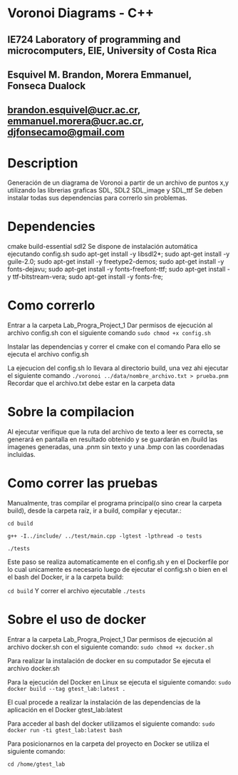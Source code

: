 # Voronoi Diagrams - C++
## IE724 Laboratory of programming and microcomputers, EIE, University of Costa Rica
## Esquivel M. Brandon, Morera Emmanuel, Fonseca Dualock
## brandon.esquivel@ucr.ac.cr, emmanuel.morera@ucr.ac.cr, djfonsecamo@gmail.com

# Description
Generación de un diagrama de Voronoi a partir de un archivo de puntos x,y utilizando las librerias graficas SDL, SDL2 SDL_image y SDL_ttf
Se deben instalar todas sus dependencias para correrlo sin problemas.

# Dependencies
cmake
build-essential
sdl2
Se dispone de instalación automática ejecutando config.sh
sudo apt-get install -y libsdl2*;
sudo apt-get install -y guile-2.0;
sudo apt-get install -y freetype2-demos;
sudo apt-get install -y fonts-dejavu;
sudo apt-get install -y fonts-freefont-ttf;
sudo apt-get install -y ttf-bitstream-vera;
sudo apt-get install -y fonts-fre;

# Como correrlo
Entrar a la carpeta Lab_Progra_Project_1
Dar permisos de ejecución al archivo config.sh con el siguiente comando
`sudo chmod +x config.sh`

Instalar las dependencias y correr el cmake con el comando
Para ello se ejecuta el archivo config.sh

La ejecucion del config.sh lo llevara al directorio build, una vez ahi ejecutar el siguiente comando
`./voronoi ../data/nombre_archivo.txt > prueba.pnm`
Recordar que el archivo.txt debe estar en la carpeta data

# Sobre la compilacion
Al ejecutar verifique que la ruta del archivo de texto a leer es correcta, se generará en pantalla en resultado obtenido y se guardarán en /build las imagenes generadas, una .pnm sin texto y una .bmp con las coordenadas incluidas.

# Como correr las pruebas

Manualmente, tras compilar el programa principal(o sino crear la carpeta build), desde la carpeta raíz, ir a build, compilar y ejecutar.:

`cd build`

`g++ -I../include/ ../test/main.cpp -lgtest -lpthread -o tests`

`./tests`

Este paso se realiza automaticamente en el config.sh y en el Dockerfile por lo cual unicamente es necesario luego de ejecutar el config.sh o bien en el el bash del Docker, ir a la carpeta build:

`cd build`
Y correr el archivo ejecutable
`./tests`

# Sobre el uso de docker
Entrar a la carpeta Lab_Progra_Project_1
Dar permisos de ejecución al archivo docker.sh con el siguiente comando:
`sudo chmod +x docker.sh`

Para realizar la instalación de docker en su computador
Se ejecuta el archivo docker.sh

Para la ejecución del Docker en Linux se ejecuta el siguiente comando:
`sudo docker build --tag gtest_lab:latest .`

El cual procede a realizar la instalación de las dependencias de la aplicación en el Docker gtest_lab:latest

Para acceder al bash del docker utilizamos el siguiente comando:
`sudo docker run -ti gtest_lab:latest bash`

Para posicionarnos en la carpeta del proyecto en Docker se utiliza el siguiente comando:

`cd /home/gtest_lab`
